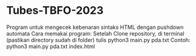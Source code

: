 # Tubes-TBFO-2023
Program untuk mengecek kebenaran sintaks HTML dengan pushdown automata
Cara memakai program: Setelah Clone repository, di terminal (pastikan directory sudah di folder) tulis python3 main.py pda.txt <file-html>
Contoh: python3 main.py pda.txt index.html

